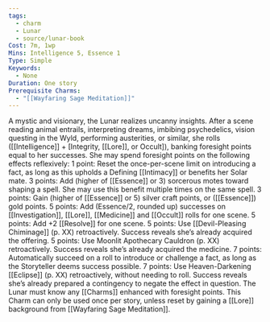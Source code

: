 ```yaml
---
tags:
  - charm
  - Lunar
  - source/lunar-book
Cost: 7m, 1wp
Mins: Intelligence 5, Essence 1
Type: Simple
Keywords:
  - None
Duration: One story
Prerequisite Charms:
  - "[[Wayfaring Sage Meditation]]"
---
```

A mystic and visionary, the Lunar realizes uncanny insights. After a scene reading animal entrails, interpreting dreams, imbibing psychedelics, vision questing in the Wyld, performing austerities, or similar, she rolls ([[Intelligence]] + [Integrity, [[Lore]], or Occult]), banking foresight points equal to her successes. She may spend foresight points on the following effects reflexively: 1 point: Reset the once-per-scene limit on introducing a fact, as long as this upholds a Defining [[Intimacy]] or benefits her Solar mate. 3 points: Add (higher of [[Essence]] or 3) sorcerous motes toward shaping a spell. She may use this benefit multiple times on the same spell. 3 points: Gain (higher of [[Essence]] or 5) silver craft points, or ([[Essence]]) gold points. 5 points: Add (Essence/2, rounded up) successes on [[Investigation]], [[Lore]], [[Medicine]] and [[Occult]] rolls for one scene. 5 points: Add +2 [[Resolve]] for one scene. 5 points: Use [[Devil-Pleasing Chiminage]] (p. XX) retroactively. Success reveals she’s already acquired the offering. 5 points: Use Moonlit Apothecary Cauldron (p. XX) retroactively. Success reveals she’s already acquired the medicine. 7 points: Automatically succeed on a roll to introduce or challenge a fact, as long as the Storyteller deems success possible. 7 points: Use Heaven-Darkening [[Eclipse]] (p. XX) retroactively, without needing to roll. Success reveals she’s already prepared a contingency to negate the effect in question. The Lunar must know any [[Charms]] enhanced with foresight points. This Charm can only be used once per story, unless reset by gaining a [[Lore]] background from [[Wayfaring Sage Meditation]].